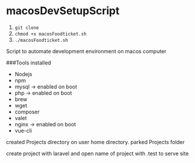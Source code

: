 # macosDevSetupScript

1. ``` git clone ``` 
2. ``` chmod +x macosFoodticket.sh ```
3. ``` ./macosFoodticket.sh ```

Script to automate development environment on macos computer

###Tools installed

- Nodejs
- npm
- mysql -> enabled on boot
- php -> enabled on boot
- brew
- wget
- composer
- valet 
- nginx -> enabled on boot
- vue-cli

created Projects directory on user home directory.
parked Projects folder

create project with laravel and open name of project with .test to serve site
